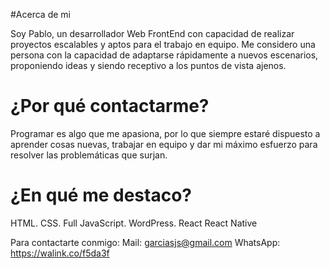 #Acerca de mi

 Soy Pablo, un desarrollador Web FrontEnd con capacidad de realizar proyectos escalables y aptos para el trabajo en equipo.
 Me considero una persona con la capacidad de adaptarse rápidamente a nuevos escenarios, proponiendo ideas y siendo receptivo a los puntos de vista ajenos.

# ¿Por qué contactarme?

Programar es algo que me apasiona, por lo que siempre estaré dispuesto a aprender cosas nuevas, trabajar en equipo y dar mi máximo esfuerzo para resolver las problemáticas que surjan.

# ¿En qué me destaco?

HTML.
CSS.
Full JavaScript.
WordPress.
React
React Native

 Para contactarte conmigo:
Mail: garciasjs@gmail.com
WhatsApp: https://walink.co/f5da3f
